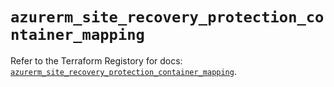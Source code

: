 # `azurerm_site_recovery_protection_container_mapping`

Refer to the Terraform Registory for docs: [`azurerm_site_recovery_protection_container_mapping`](https://www.terraform.io/docs/providers/azurerm/r/site_recovery_protection_container_mapping).

